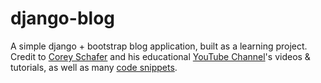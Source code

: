 # django-blog
A simple django + bootstrap blog application, built as a learning project. Credit to [Corey Schafer](https://github.com/CoreyMSchafer) and his educational [YouTube Channel](https://www.youtube.com/channel/UCCezIgC97PvUuR4_gbFUs5g)'s videos & tutorials, as well as many [code snippets](https://github.com/CoreyMSchafer/code_snippets).